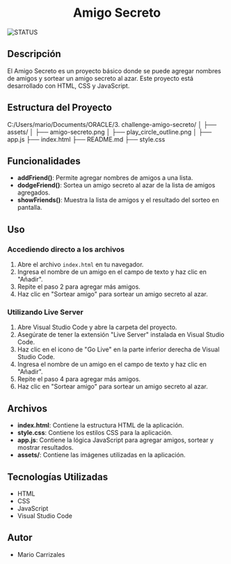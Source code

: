 <h1 align="center">
Amigo Secreto
</h1>
  
![STATUS](https://img.shields.io/badge/STATUS-TERMINADO-green)

## Descripción

El Amigo Secreto es un proyecto básico donde se puede agregar nombres de amigos y sortear un amigo secreto al azar. Este proyecto está desarrollado con HTML, CSS y JavaScript.

## Estructura del Proyecto

C:/Users/mario/Documents/ORACLE/3. challenge-amigo-secreto/
│ 
├── assets/
│   ├── amigo-secreto.png
│   ├── play_circle_outline.png
│
├── app.js
├── index.html
├── README.md
├── style.css

## Funcionalidades

- **addFriend()**: Permite agregar nombres de amigos a una lista.
- **dodgeFriend()**: Sortea un amigo secreto al azar de la lista de amigos agregados.
- **showFriends()**: Muestra la lista de amigos y el resultado del sorteo en pantalla.

## Uso 

### Accediendo directo a los archivos 
1. Abre el archivo `index.html` en tu navegador.
2. Ingresa el nombre de un amigo en el campo de texto y haz clic en "Añadir".
3. Repite el paso 2 para agregar más amigos.
4. Haz clic en "Sortear amigo" para sortear un amigo secreto al azar.

### Utilizando Live Server
1. Abre Visual Studio Code y abre la carpeta del proyecto.
2. Asegúrate de tener la extensión "Live Server" instalada en Visual Studio Code.
3. Haz clic en el icono de "Go Live" en la parte inferior derecha de Visual Studio Code.
4. Ingresa el nombre de un amigo en el campo de texto y haz clic en "Añadir".
5. Repite el paso 4 para agregar más amigos.
6. Haz clic en "Sortear amigo" para sortear un amigo secreto al azar.

## Archivos

- **index.html**: Contiene la estructura HTML de la aplicación.
- **style.css**: Contiene los estilos CSS para la aplicación.
- **app.js**: Contiene la lógica JavaScript para agregar amigos, sortear y mostrar resultados.
- **assets/**: Contiene las imágenes utilizadas en la aplicación.

## Tecnologías Utilizadas

- HTML
- CSS
- JavaScript
- Visual Studio Code

## Autor

- Mario Carrizales

